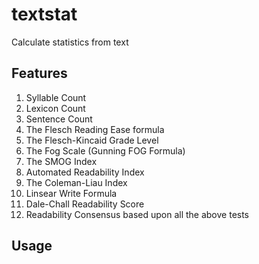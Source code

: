 textstat
========

Calculate statistics from text


Features
--------

1. Syllable Count
2. Lexicon Count
3. Sentence Count
4. The Flesch Reading Ease formula
5. The Flesch-Kincaid Grade Level
6. The Fog Scale (Gunning FOG Formula)
7. The SMOG Index
8. Automated Readability Index
9. The Coleman-Liau Index
10. Linsear Write Formula
11. Dale-Chall Readability Score
12. Readability Consensus based upon all the above tests

Usage
-----
